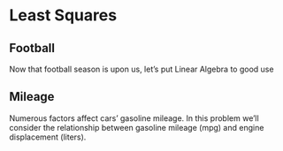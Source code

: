 # Least Squares

## Football
Now that football season is upon us, let’s put Linear Algebra to good use

## Mileage

Numerous factors affect cars’ gasoline mileage. 
In this problem we’ll consider the relationship between gasoline mileage (mpg) and engine displacement (liters).
